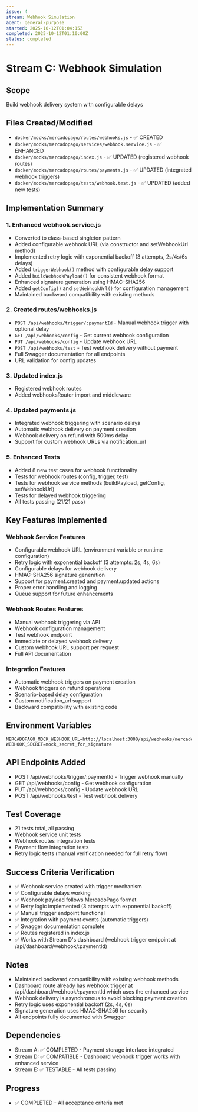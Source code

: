 ```yaml
---
issue: 4
stream: Webhook Simulation
agent: general-purpose
started: 2025-10-12T01:04:15Z
completed: 2025-10-12T01:10:00Z
status: completed
---
```


# Stream C: Webhook Simulation

## Scope
Build webhook delivery system with configurable delays

## Files Created/Modified
- `docker/mocks/mercadopago/routes/webhooks.js` - ✅ CREATED
- `docker/mocks/mercadopago/services/webhook.service.js` - ✅ ENHANCED
- `docker/mocks/mercadopago/index.js` - ✅ UPDATED (registered webhook routes)
- `docker/mocks/mercadopago/routes/payments.js` - ✅ UPDATED (integrated webhook triggers)
- `docker/mocks/mercadopago/tests/webhook.test.js` - ✅ UPDATED (added new tests)

## Implementation Summary

### 1. Enhanced webhook.service.js
- Converted to class-based singleton pattern
- Added configurable webhook URL (via constructor and setWebhookUrl method)
- Implemented retry logic with exponential backoff (3 attempts, 2s/4s/6s delays)
- Added `triggerWebhook()` method with configurable delay support
- Added `buildWebhookPayload()` for consistent webhook format
- Enhanced signature generation using HMAC-SHA256
- Added `getConfig()` and `setWebhookUrl()` for configuration management
- Maintained backward compatibility with existing methods

### 2. Created routes/webhooks.js
- `POST /api/webhooks/trigger/:paymentId` - Manual webhook trigger with optional delay
- `GET /api/webhooks/config` - Get current webhook configuration
- `PUT /api/webhooks/config` - Update webhook URL
- `POST /api/webhooks/test` - Test webhook delivery without payment
- Full Swagger documentation for all endpoints
- URL validation for config updates

### 3. Updated index.js
- Registered webhook routes
- Added webhooksRouter import and middleware

### 4. Updated payments.js
- Integrated webhook triggering with scenario delays
- Automatic webhook delivery on payment creation
- Webhook delivery on refund with 500ms delay
- Support for custom webhook URLs via notification_url

### 5. Enhanced Tests
- Added 8 new test cases for webhook functionality
- Tests for webhook routes (config, trigger, test)
- Tests for webhook service methods (buildPayload, getConfig, setWebhookUrl)
- Tests for delayed webhook triggering
- All tests passing (21/21 pass)

## Key Features Implemented

### Webhook Service Features
- Configurable webhook URL (environment variable or runtime configuration)
- Retry logic with exponential backoff (3 attempts: 2s, 4s, 6s)
- Configurable delays for webhook delivery
- HMAC-SHA256 signature generation
- Support for payment.created and payment.updated actions
- Proper error handling and logging
- Queue support for future enhancements

### Webhook Routes Features
- Manual webhook triggering via API
- Webhook configuration management
- Test webhook endpoint
- Immediate or delayed webhook delivery
- Custom webhook URL support per request
- Full API documentation

### Integration Features
- Automatic webhook triggers on payment creation
- Webhook triggers on refund operations
- Scenario-based delay configuration
- Custom notification_url support
- Backward compatibility with existing code

## Environment Variables
```
MERCADOPAGO_MOCK_WEBHOOK_URL=http://localhost:3000/api/webhooks/mercadopago
WEBHOOK_SECRET=mock_secret_for_signature
```

## API Endpoints Added
- POST /api/webhooks/trigger/:paymentId - Trigger webhook manually
- GET /api/webhooks/config - Get webhook configuration
- PUT /api/webhooks/config - Update webhook URL
- POST /api/webhooks/test - Test webhook delivery

## Test Coverage
- 21 tests total, all passing
- Webhook service unit tests
- Webhook routes integration tests
- Payment flow integration tests
- Retry logic tests (manual verification needed for full retry flow)

## Success Criteria Verification
- ✅ Webhook service created with trigger mechanism
- ✅ Configurable delays working
- ✅ Webhook payload follows MercadoPago format
- ✅ Retry logic implemented (3 attempts with exponential backoff)
- ✅ Manual trigger endpoint functional
- ✅ Integration with payment events (automatic triggers)
- ✅ Swagger documentation complete
- ✅ Routes registered in index.js
- ✅ Works with Stream D's dashboard (webhook trigger endpoint at /api/dashboard/webhook/:paymentId)

## Notes
- Maintained backward compatibility with existing webhook methods
- Dashboard route already has webhook trigger at /api/dashboard/webhook/:paymentId which uses the enhanced service
- Webhook delivery is asynchronous to avoid blocking payment creation
- Retry logic uses exponential backoff (2s, 4s, 6s)
- Signature generation uses HMAC-SHA256 for security
- All endpoints fully documented with Swagger

## Dependencies
- Stream A: ✅ COMPLETED - Payment storage interface integrated
- Stream D: ✅ COMPATIBLE - Dashboard webhook trigger works with enhanced service
- Stream E: ✅ TESTABLE - All tests passing

## Progress
- ✅ COMPLETED - All acceptance criteria met
